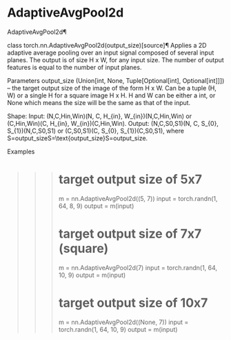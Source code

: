 # AdaptiveAvgPool2d


AdaptiveAvgPool2d¶


class torch.nn.AdaptiveAvgPool2d(output_size)[source]¶
Applies a 2D adaptive average pooling over an input signal composed of several input planes.
The output is of size H x W, for any input size.
The number of output features is equal to the number of input planes.

Parameters
output_size (Union[int, None, Tuple[Optional[int], Optional[int]]]) – the target output size of the image of the form H x W.
Can be a tuple (H, W) or a single H for a square image H x H.
H and W can be either a int, or None which means the size will
be the same as that of the input.



Shape:
Input: (N,C,Hin,Win)(N, C, H_{in}, W_{in})(N,C,Hin​,Win​) or (C,Hin,Win)(C, H_{in}, W_{in})(C,Hin​,Win​).
Output: (N,C,S0,S1)(N, C, S_{0}, S_{1})(N,C,S0​,S1​) or (C,S0,S1)(C, S_{0}, S_{1})(C,S0​,S1​), where
S=output_sizeS=\text{output\_size}S=output_size.



Examples
>>> # target output size of 5x7
>>> m = nn.AdaptiveAvgPool2d((5, 7))
>>> input = torch.randn(1, 64, 8, 9)
>>> output = m(input)
>>> # target output size of 7x7 (square)
>>> m = nn.AdaptiveAvgPool2d(7)
>>> input = torch.randn(1, 64, 10, 9)
>>> output = m(input)
>>> # target output size of 10x7
>>> m = nn.AdaptiveAvgPool2d((None, 7))
>>> input = torch.randn(1, 64, 10, 9)
>>> output = m(input)



